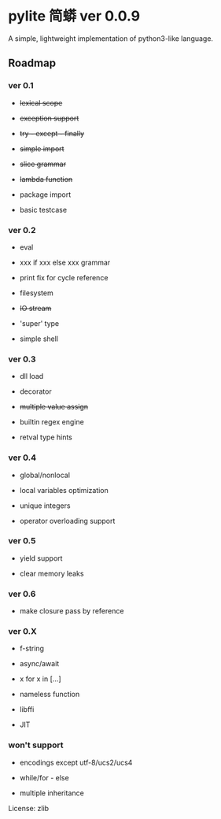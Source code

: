 
# pylite 简蟒 ver 0.0.9

A simple, lightweight implementation of python3-like language.

## Roadmap

### ver 0.1

* ~~lexical scope~~

* ~~exception support~~

* ~~try - except - finally~~

* ~~simple import~~

* ~~slice grammar~~

* ~~lambda function~~

* package import

* basic testcase


### ver 0.2

* eval

* xxx if xxx else xxx grammar

* print fix for cycle reference

* filesystem

* ~~IO stream~~

* 'super' type

* simple shell


### ver 0.3

* dll load

* decorator

* ~~multiple value assign~~

* builtin regex engine

* retval type hints


### ver 0.4

* global/nonlocal

* local variables optimization

* unique integers

* operator overloading support


### ver 0.5

* yield support

* clear memory leaks


### ver 0.6

* make closure pass by reference


### ver 0.X

* f-string

* async/await

* x for x in [...]

* nameless function

* libffi

* JIT


### won't support

* encodings except utf-8/ucs2/ucs4

* while/for - else 

* multiple inheritance


License: zlib
